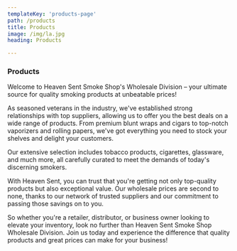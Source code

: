 ```yaml
---
templateKey: 'products-page'
path: /products
title: Products
image: /img/la.jpg
heading: Products

---
```

### Products

Welcome to Heaven Sent Smoke Shop's Wholesale Division – your ultimate source for quality smoking products at unbeatable prices!

As seasoned veterans in the industry, we've established strong relationships with top suppliers, allowing us to offer you the best deals on a wide range of products. From premium blunt wraps and cigars to top-notch vaporizers and rolling papers, we've got everything you need to stock your shelves and delight your customers.

Our extensive selection includes tobacco products, cigarettes, glassware, and much more, all carefully curated to meet the demands of today's discerning smokers.

With Heaven Sent, you can trust that you're getting not only top-quality products but also exceptional value. Our wholesale prices are second to none, thanks to our network of trusted suppliers and our commitment to passing those savings on to you.

So whether you're a retailer, distributor, or business owner looking to elevate your inventory, look no further than Heaven Sent Smoke Shop Wholesale Division. Join us today and experience the difference that quality products and great prices can make for your business!